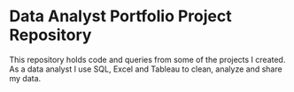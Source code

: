 # Data Analyst Portfolio Project Repository
This repository holds code and queries from some of the projects I created.
As a data analyst I use SQL, Excel and Tableau to clean, analyze and share my data.
